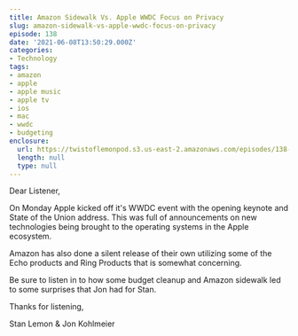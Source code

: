 ```yaml
---
title: Amazon Sidewalk Vs. Apple WWDC Focus on Privacy
slug: amazon-sidewalk-vs-apple-wwdc-focus-on-privacy
episode: 138
date: '2021-06-08T13:50:29.000Z'
categories:
- Technology
tags:
- amazon
- apple
- apple music
- apple tv
- ios
- mac
- wwdc
- budgeting
enclosure:
  url: https://twistoflemonpod.s3.us-east-2.amazonaws.com/episodes/138-lwatol-20210608.mp3
  length: null
  type: null
---
```


Dear Listener,

On Monday Apple kicked off it's WWDC event with the opening keynote and State of the Union address. This was full of announcements on new technologies being brought to the operating systems in the Apple ecosystem.

Amazon has also done a silent release of their own utilizing some of the Echo products and Ring Products that is somewhat concerning.

Be sure to listen in to how some budget cleanup and Amazon sidewalk led to some surprises that Jon had for Stan.

Thanks for listening,

Stan Lemon & Jon Kohlmeier
